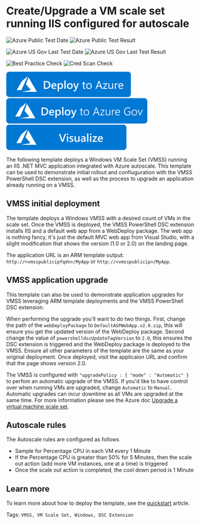 # Create/Upgrade a VM scale set running IIS configured for autoscale

![Azure Public Test Date](https://azurequickstartsservice.blob.core.windows.net/badges/201-vmss-windows-webapp-dsc-autoscale/PublicLastTestDate.svg)
![Azure Public Test Result](https://azurequickstartsservice.blob.core.windows.net/badges/201-vmss-windows-webapp-dsc-autoscale/PublicDeployment.svg)

![Azure US Gov Last Test Date](https://azurequickstartsservice.blob.core.windows.net/badges/201-vmss-windows-webapp-dsc-autoscale/FairfaxLastTestDate.svg)
![Azure US Gov Last Test Result](https://azurequickstartsservice.blob.core.windows.net/badges/201-vmss-windows-webapp-dsc-autoscale/FairfaxDeployment.svg)

![Best Practice Check](https://azurequickstartsservice.blob.core.windows.net/badges/201-vmss-windows-webapp-dsc-autoscale/BestPracticeResult.svg)
![Cred Scan Check](https://azurequickstartsservice.blob.core.windows.net/badges/201-vmss-windows-webapp-dsc-autoscale/CredScanResult.svg)

[![Deploy To Azure](https://raw.githubusercontent.com/Azure/azure-quickstart-templates/master/1-CONTRIBUTION-GUIDE/images/deploytoazure.svg?sanitize=true)](https://portal.azure.com/#create/Microsoft.Template/uri/https%3A%2F%2Fraw.githubusercontent.com%2FAzure%2Fazure-quickstart-templates%2Fmaster%2F201-vmss-windows-webapp-dsc-autoscale%2Fazuredeploy.json)
[![Deploy To Azure US Gov](https://raw.githubusercontent.com/Azure/azure-quickstart-templates/master/1-CONTRIBUTION-GUIDE/images/deploytoazuregov.svg?sanitize=true)](https://portal.azure.us/#create/Microsoft.Template/uri/https%3A%2F%2Fraw.githubusercontent.com%2FAzure%2Fazure-quickstart-templates%2Fmaster%2F201-vmss-windows-webapp-dsc-autoscale%2Fazuredeploy.json)
[![Visualize](https://raw.githubusercontent.com/Azure/azure-quickstart-templates/master/1-CONTRIBUTION-GUIDE/images/visualizebutton.svg?sanitize=true)](http://armviz.io/#/?load=https%3A%2F%2Fraw.githubusercontent.com%2FAzure%2Fazure-quickstart-templates%2Fmaster%2F201-vmss-windows-webapp-dsc-autoscale%2Fazuredeploy.json)

The following template deploys a Windows VM Scale Set (VMSS) running an IIS .NET MVC application integrated with Azure autoscale. This template can be used to demonstrate initial rollout and confiuguration with the VMSS PowerShell DSC extension, as well as the process to upgrade an application already running on a VMSS.

## VMSS initial deployment

The template deploys a Windows VMSS with a desired count of VMs in the scale set. Once the VMSS is deployed, the VMSS PowerShell DSC extension installs IIS and a default web app from a WebDeploy package. The web app is nothing fancy, it's just the default MVC web app from Visual Studio, with a slight modification that shows the version (1.0 or 2.0) on the landing page.

The application URL is an ARM template output: `http://<vmsspublicipfqdn>/MyApp` or `http://<vmsspublicip>/MyApp`.

## VMSS application upgrade

This template can also be used to demonstrate application upgrades for VMSS leveraging ARM template deployments and the VMSS PowerShell DSC extension.

When performing the upgrade you'll want to do two things. First, change the path of the `webDeployPackage` to `DefaultASPWebApp.v2.0.zip`, this will ensure you get the updated version of the WebDeploy package. Second change the value of `powershelldscUpdateTagVersion` to `2.0`, this ensures the DSC extension is triggered and the WebDeploy package is deployed to the VMSS. Ensure all other parameters of the template are the same as your original deployment. Once deployed, visit the applicaion URL and confirm that the page shows version 2.0.

The VMSS is configured with `"upgradePolicy : { "mode" : "Automatic" }` to perfom an automatic upgrade of the VMSS. If you'd like to have control over when running VMs are upgraded, change `Automatic` to `Manual`. Automatic upgrades can incur downtime as all VMs are upgraded at the same time. For more information please see the Azure doc [Upgrade a virtual machine scale set](https://docs.microsoft.com/azure/virtual-machine-scale-sets/virtual-machine-scale-sets-upgrade-scale-set).

## Autoscale rules

The Autoscale rules are configured as follows

- Sample for Percentage CPU in each VM every 1 Minute
- If the Percentage CPU is greater than 50% for 5 Minutes, then the scale out action (add more VM instances, one at a time) is triggered
- Once the scale out action is completed, the cool down period is 1 Minute

## Learn more

To learn more about how to deploy the template, see the [quickstart](https://docs.microsoft.com/azure/virtual-machine-scale-sets/quick-create-template-windows) article.

Tags: `VMSS, VM Scale Set, Windows, DSC Extension`
